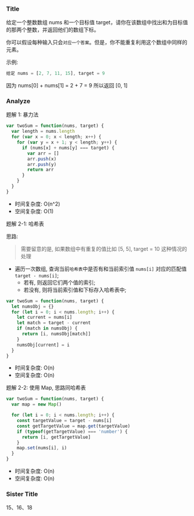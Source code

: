### Title

给定一个整数数组 nums 和一个目标值 target，请你在该数组中找出和为目标值的那两个整数，并返回他们的数组下标。

你可以假设每种输入只会`对应一个答案`。但是，你不能重复利用这个数组中同样的元素。

示例:

```js
给定 nums = [2, 7, 11, 15], target = 9
```

因为 nums[0] + nums[1] = 2 + 7 = 9
所以返回 [0, 1]

### Analyze

题解 1: 暴力法

```js
var twoSum = function(nums, target) {
  var length = nums.length
  for (var x = 0; x < length; x++) {
    for (var y = x + 1; y < length; y++) {
      if (nums[x] + nums[y] === target) {
        var arr = []
        arr.push(x)
        arr.push(y)
        return arr
      }
    }
  }
}
```

* 时间复杂度: O(n^2)
* 空间复杂度: O(1)

题解 2-1: 哈希表

思路:

> 需要留意的是, 如果数组中有重复的值比如 [5, 5], target = 10 这种情况的处理

* 遍历一次数组, 查询当前`哈希表`中是否有和当前索引值 `nums[i]` 对应的匹配值 `target - nums[i]`;
  * 若有, 则返回它们两个值的索引;
  * 若没有, 则将当前索引值和下标存入哈希表中;

```js
var twoSum = function(nums, target) {
  let numsObj = {}
  for (let i = 0; i < nums.length; i++) {
    let current = nums[i]
    let match = target - current
    if (match in numsObj) {
      return [i, numsObj[match]]
    }
    numsObj[current] = i
  }
}
```

* 时间复杂度: O(n)
* 空间复杂度: O(n)

题解 2-2: 使用 Map, 思路同哈希表

```js
var twoSum = function(nums, target) {
  var map = new Map()

  for (let i = 0; i < nums.length; i++) {
    const targetValue = target - nums[i]
    const getTargetValue = map.get(targetValue)
    if (typeof(getTargetValue) === 'number') {
      return [i, getTargetValue]
    }
    map.set(nums[i], i)
  }
}
```

* 时间复杂度: O(n)
* 空间复杂度: O(n)

### Sister Title

15、16、18